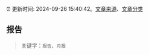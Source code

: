 :alarm_clock: 更新时间: 2024-09-26 15:40:42。[文章来源](/README.md)、[文章分类](/TAGS.md)

## 报告


> 关键字：`报告`、`月报`



